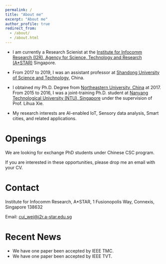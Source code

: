 ```yaml
---
permalink: /
title: "About me"
excerpt: "About me"
author_profile: true
redirect_from: 
  - /about/
  - /about.html
---
```


* I am currently a Research Scienist at the [Institute for Infocomm Research (I2R), Agency for Science, Technology and Research (A\*STAR)](https://www.a-star.edu.sg/i2r) Singapore.

* From 2017 to 2019, I was an assistant professor at [Shandong University of Science and Technology](https://en.sdust.edu.cn/), China.

* I obtained my Ph.D. Degree from [Northeastern University, China](https://english.neu.edu.cn/) at 2017. From 2015 to 2016, I was a joint-training Ph.D. student at [Nanyang Technological University (NTU), Singapore](https://www.ntu.edu.sg/) under the supervision of Prof. Lihua Xie. 

* My research interests are AI-enabled IoT, Sensory data analysis, Smart cities, and related applications.

# Openings
We are looking for exchange PhD students under Chinese CSC program.

If you are interested in these opportunities, please drop me an email with your CV.

# Contact
Institute for Infocomm Research, A*STAR, 1 Fusionopolis Way, Connexis, Singapore 138632

Email: cui_wei@i2r.a-star.edu.sg


# Recent News
* We have one paper been accepted by IEEE TMC.
* We have one paper been accepted by IEEE TVT.

